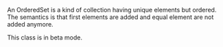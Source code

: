 An OrderedSet is a kind of collection having unique elements but ordered.
The semantics is that first elements are added and equal element are not added anymore.

This class is in beta mode.